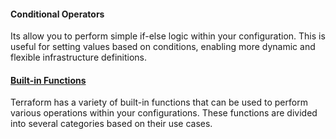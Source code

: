 #### Conditional Operators
Its allow you to perform simple if-else logic within your configuration. This is useful for setting values based on conditions, enabling more dynamic and flexible infrastructure definitions.

#### [Built-in Functions](https://developer.hashicorp.com/terraform/language/functions)
Terraform has a variety of built-in functions that can be used to perform various operations within your configurations. These functions are divided into several categories based on their use cases.